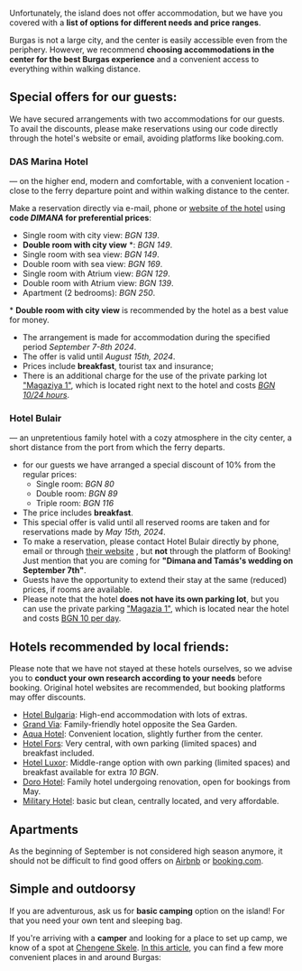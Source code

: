 Unfortunately, the island does not offer accommodation, but we have you covered with a **list of options for different needs and price ranges**.

Burgas is not a large city, and the center is easily accessible even from the periphery. However, we recommend **choosing accommodations in the center for the best Burgas experience** and a convenient access to everything within walking distance.

## Special offers for our guests:

We have secured arrangements with two accommodations for our guests. To avail the discounts, please make reservations using our code directly through the hotel's website or email, avoiding platforms like booking.com.

### DAS Marina Hotel

— on the higher end, modern and comfortable, with a convenient location - close to the ferry departure point and within walking distance to the center.

Make a reservation directly via e-mail, phone or <a href="https://marinaburgas.bg/en/" target="_blank">website of the hotel</a> using **code _DIMANA_ for preferential prices**:

- Single room with city view: _BGN 139_.
- **Double room with city view** \*: _BGN 149_.
- Single room with sea view: _BGN 149_.
- Double room with sea view: _BGN 169_.
- Single room with Atrium view: _BGN 129_.
- Double room with Atrium view: _BGN 139_.
- Apartment (2 bedrooms): _BGN 250_.

\* **Double room with city view** is recommended by the hotel as a best value for money.

- The arrangement is made for accommodation during the specified period _September 7-8th 2024_.
- The offer is valid until _August 15th, 2024_.
- Prices include **breakfast**, tourist tax and insurance;
- There is an additional charge for the use of the private parking lot <a href="https://maps.app.goo.gl/e8zex5bBRy9CWPMe7" target="_blank">"Magaziya 1"</a>, which is located right next to the hotel and costs [_BGN 10/24 hours_](#parking).

### Hotel Bulair

— an unpretentious family hotel with a cozy atmosphere in the city center, a short distance from the port from which the ferry departs.

- for our guests we have arranged a special discount of 10% from the regular prices:
  - Single room: _BGN 80_
  - Double room: _BGN 89_
  - Triple room: _BGN 116_
- The price includes **breakfast**.
- This special offer is valid until all reserved rooms are taken and for reservations made by _May 15th, 2024_.
- To make a reservation, please contact Hotel Bulair directly by phone, email or through <a href="http://hotelbulair.com/" target="_blank">their website</a> , but **not** through the platform of Booking! Just mention that you are coming for **"Dimana and Tamás's wedding on September 7th"**.
- Guests have the opportunity to extend their stay at the same (reduced) prices, if rooms are available.
- Please note that the hotel **does not have its own parking lot**, but you can use the private parking <a href="https://maps.app.goo.gl/e8zex5bBRy9CWPMe7" target="_blank">"Magazia 1"</a>, which is located near the hotel and costs [BGN 10 per day](#parking).

## Hotels recommended by local friends:

Please note that we have not stayed at these hotels ourselves, so we advise you to **conduct your own research according to your needs** before booking. Original hotel websites are recommended, but booking platforms may offer discounts.

- <a href="https://www.bulgaria-hotel.com/en/index.html" target="_blank">Hotel Bulgaria</a>: High-end accommodation with lots of extras.
- <a href="https://granvia-bg.com/?lang=en" target="_blank">Grand Via</a>: Family-friendly hotel opposite the Sea Garden.
- <a href="https://burgas.aquahotels.com/en/" target="_blank">Aqua Hotel</a>: Convenient location, slightly further from the center.
- <a href="https://hotelfors-bg.com/?lang=en" target="_blank">Hotel Fors</a>: Very central, with own parking (limited spaces) and breakfast included.
- <a href="https://luxor-bs.com/en/" target="_blank">Hotel Luxor</a>: Middle-range option with own parking (limited spaces) and breakfast available for extra _10 BGN_.
- <a href="https://www.hoteldoro.com/index.php/en/" target="_blank">Doro Hotel</a>: Family hotel undergoing renovation, open for bookings from May.
- <a href="http://www.militaryclubs.bg/node/365" target="_blank">Military Hotel</a>: basic but clean, centrally located, and very affordable.

## Apartments

As the beginning of September is not considered high season anymore, it should not be difficult to find good offers on <a href="https://www.airbnb.com/s/Burgas/homes?query=Burgas" target="_blank">Airbnb</a> or <a href="https://www.booking.com/searchresults.html?ss=Burgas&ssne=Burgas&ssne_untouched=Burgas&efdco=1&label=gen173nr-1FCAEoggI46AdIM1gEaBeIAQGYATG4AQfIAQzYAQHoAQH4AQKIAgGoAgO4AqqO1q8GwAIB0gIkZTRjOTQ0OGYtM2VmMy00NGQ2LTllMDctNGMzN2JjNDkxNDE12AIF4AIB&aid=304142&lang=en-us&sb=1&src_elem=sb&src=searchresults&dest_id=-832673&dest_type=city&group_adults=2&no_rooms=1&group_children=0">booking.com</a>.

## Simple and outdoorsy

If you are adventurous, ask us for **basic camping** option on the island! For that you need your own tent and sleeping bag.

If you're arriving with a **camper** and looking for a place to set up camp, we know of a spot at <a href="https://maps.app.goo.gl/VhDmrDqfjYhFnXL86" target="_blank">Chengene Skele</a>. <a href="https://bnr.bg/en/post/101512040/four-places-to-park-you-campervan-in-burgas" target="_blank">In this article</a>, you can find a few more convenient places in and around Burgas:
